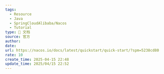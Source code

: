 ```yaml
---
tags:
  - Resource
  - Java
  - SpringCloudAlibaba/Nacos
  - Tutorial
type: 📃 文档
source: 官方
author: 
date: 
url: https://nacos.io/docs/latest/quickstart/quick-start/?spm=5238cd80.7a4232a8.0.0.7d7ce755opI4JD
rate: 10
create_time: 2025-04-15 22:48
update_time: 2025/04/15 22:52
---
```

